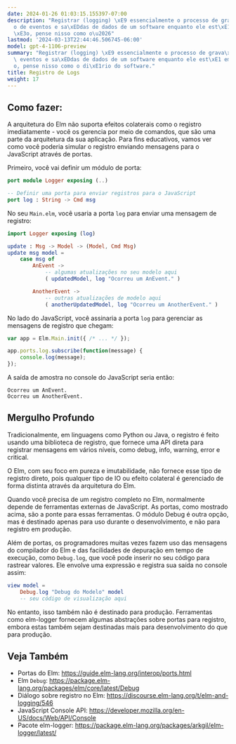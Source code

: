 ```yaml
---
date: 2024-01-26 01:03:15.155397-07:00
description: "Registrar (logging) \xE9 essencialmente o processo de grava\xE7\xE3\
  o de eventos e sa\xEDdas de dados de um software enquanto ele est\xE1 em execu\xE7\
  \xE3o, pense nisso como o\u2026"
lastmod: '2024-03-13T22:44:46.506745-06:00'
model: gpt-4-1106-preview
summary: "Registrar (logging) \xE9 essencialmente o processo de grava\xE7\xE3o de\
  \ eventos e sa\xEDdas de dados de um software enquanto ele est\xE1 em execu\xE7\xE3\
  o, pense nisso como o di\xE1rio do software."
title: Registro de Logs
weight: 17
---
```


## Como fazer:
A arquitetura do Elm não suporta efeitos colaterais como o registro imediatamente - você os gerencia por meio de comandos, que são uma parte da arquitetura da sua aplicação. Para fins educativos, vamos ver como você poderia simular o registro enviando mensagens para o JavaScript através de portas.

Primeiro, você vai definir um módulo de porta:

```Elm
port module Logger exposing (..)

-- Definir uma porta para enviar registros para o JavaScript
port log : String -> Cmd msg
```

No seu `Main.elm`, você usaria a porta `log` para enviar uma mensagem de registro:

```Elm
import Logger exposing (log)

update : Msg -> Model -> (Model, Cmd Msg)
update msg model =
    case msg of
        AnEvent ->
            -- algumas atualizações no seu modelo aqui
            ( updatedModel, log "Ocorreu um AnEvent." )

        AnotherEvent ->
            -- outras atualizações de modelo aqui
            ( anotherUpdatedModel, log "Ocorreu um AnotherEvent." )
```

No lado do JavaScript, você assinaria a porta `log` para gerenciar as mensagens de registro que chegam:

```JavaScript
var app = Elm.Main.init({ /* ... */ });

app.ports.log.subscribe(function(message) {
    console.log(message);
});
```

A saída de amostra no console do JavaScript seria então:

```
Ocorreu um AnEvent.
Ocorreu um AnotherEvent.
```

## Mergulho Profundo
Tradicionalmente, em linguagens como Python ou Java, o registro é feito usando uma biblioteca de registro, que fornece uma API direta para registrar mensagens em vários níveis, como debug, info, warning, error e critical.

O Elm, com seu foco em pureza e imutabilidade, não fornece esse tipo de registro direto, pois qualquer tipo de IO ou efeito colateral é gerenciado de forma distinta através da arquitetura do Elm.

Quando você precisa de um registro completo no Elm, normalmente depende de ferramentas externas de JavaScript. As portas, como mostrado acima, são a ponte para essas ferramentas. O módulo Debug é outra opção, mas é destinado apenas para uso durante o desenvolvimento, e não para registro em produção.

Além de portas, os programadores muitas vezes fazem uso das mensagens do compilador do Elm e das facilidades de depuração em tempo de execução, como `Debug.log`, que você pode inserir no seu código para rastrear valores. Ele envolve uma expressão e registra sua saída no console assim:

```Elm
view model =
    Debug.log "Debug do Modelo" model
    -- seu código de visualização aqui
```

No entanto, isso também não é destinado para produção. Ferramentas como elm-logger fornecem algumas abstrações sobre portas para registro, embora estas também sejam destinadas mais para desenvolvimento do que para produção.

## Veja Também
- Portas do Elm: https://guide.elm-lang.org/interop/ports.html
- Elm `Debug`: https://package.elm-lang.org/packages/elm/core/latest/Debug
- Diálogo sobre registro no Elm: https://discourse.elm-lang.org/t/elm-and-logging/546
- JavaScript Console API: https://developer.mozilla.org/en-US/docs/Web/API/Console
- Pacote elm-logger: https://package.elm-lang.org/packages/arkgil/elm-logger/latest/
